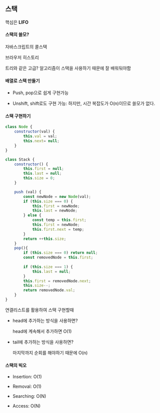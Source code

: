 ## 스택

핵심은 **LIFO**



#### 스택의 쓸모?

자바스크립트의 콜스택

브라우저 히스토리

트리와 같은 고급? 알고리즘이 스택을 사용하기 때문에 잘 배워둬야함



#### 배열로 스택 만들기

* Push, pop으로 쉽게 구현가능

* Unshift, shift로도 구현 가능: 하지만, 시간 복잡도가 O(n)이므로 쓸모가 없다.



#### 스택 구현하기

```javascript
class Node {
    constructor(val) {
        this.val = val;
        this.next= null;
    }
}

class Stack {
    constructor() {
        this.first = null;
        this.last = null;
        this.size = 0;
    }

    push (val) {
        const newNode = new Node(val);
        if (this.size === 0) {
            this.first = newNode;
            this.last = newNode;
        } else {
            const temp = this.first;
            this.first = newNode;
            this.first.next = temp;
        }
        return ++this.size;
    }
    pop(){
        if (this.size === 0) return null;
        const removedNode = this.first;
        
        if (this.size === 1) {
            this.last = null;
        }
        this.first = removedNode.next;
        this.size--;
        return removedNode.val;
    }
}
```

연결리스트를 활용하여 스택 구현할때

* head에 추가하는 방식을 사용하면?

  head에 계속해서 추가하면 O(1)

* tail에 추가하는 방식을 사용하면?

  마지막까지 순회를 해야하기 때문에 O(n)



#### 스택의 빅오

* Insertion: O(1)

* Removal: O(1)

* Searching: O(N)

* Access: O(N)

